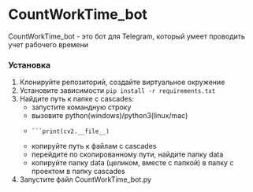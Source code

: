# CountWorkTime_bot
CountWorkTime_bot - это бот для Telegram, который умеет проводить учет рабочего времени

### Установка

1. Клонируйте репозиторий, создайте виртуальное окружение
2. Установите зависимости `pip install -r requirements.txt`
3. Найдите путь к папке с cascades:
    - запустите командную строку
    - вызовите python(windows)/python3(linux/mac)
    - ```import cv2
      ```print(cv2.__file__)
    - копируйте путь к файлам с cascades
    - перейдите по скопированному пути, найдите папку data
    - копируйте папку data (целиком, вместе с папкой) в папку с проектом в папку cascades
4. Запустите файл CountWorkTime_bot.py
